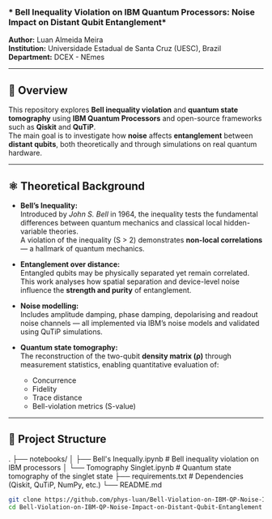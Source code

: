   
### * Bell Inequality Violation on IBM Quantum Processors: Noise Impact on Distant Qubit Entanglement*

**Author:** Luan Almeida Meira  
**Institution:** Universidade Estadual de Santa Cruz (UESC), Brazil  
**Department:** DCEX - NEmes  

---

## 🧭 Overview  
This repository explores **Bell inequality violation** and **quantum state tomography** using **IBM Quantum Processors** and open-source frameworks such as **Qiskit** and **QuTiP**.  
The main goal is to investigate how **noise** affects **entanglement** between **distant qubits**, both theoretically and through simulations on real quantum hardware.

---

## ⚛️ Theoretical Background  

- **Bell’s Inequality:**  
  Introduced by *John S. Bell* in 1964, the inequality tests the fundamental differences between quantum mechanics and classical local hidden-variable theories.  
  A violation of the inequality (S > 2) demonstrates **non-local correlations** — a hallmark of quantum mechanics.

- **Entanglement over distance:**  
  Entangled qubits may be physically separated yet remain correlated. This work analyses how spatial separation and device-level noise influence the **strength and purity** of entanglement.

- **Noise modelling:**  
  Includes amplitude damping, phase damping, depolarising and readout noise channels — all implemented via IBM’s noise models and validated using QuTiP simulations.

- **Quantum state tomography:**  
  The reconstruction of the two-qubit **density matrix (ρ)** through measurement statistics, enabling quantitative evaluation of:
  - Concurrence  
  - Fidelity  
  - Trace distance 
  - Bell-violation metrics (S-value)

---

## 🧩 Project Structure  
.
├── notebooks/
│ ├── Bell's Inequally.ipynb # Bell inequality violation on IBM processors
│ └── Tomography Singlet.ipynb # Quantum state tomography of the singlet state
├── requirements.txt # Dependencies (Qiskit, QuTiP, NumPy, etc.)
└── README.md
```bash
git clone https://github.com/phys-luan/Bell-Violation-on-IBM-QP-Noise-Impact-on-Distant-Qubit-Entanglement.git
cd Bell-Violation-on-IBM-QP-Noise-Impact-on-Distant-Qubit-Entanglement
